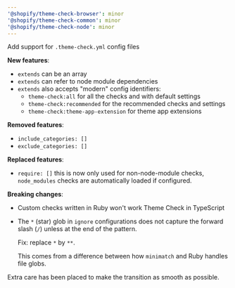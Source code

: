 ```yaml
---
'@shopify/theme-check-browser': minor
'@shopify/theme-check-common': minor
'@shopify/theme-check-node': minor
---
```


Add support for `.theme-check.yml` config files

**New features**:
- `extends` can be an array
- `extends` can refer to node module dependencies
- `extends` also accepts "modern" config identifiers:
  - `theme-check:all` for all the checks and with default settings
  - `theme-check:recommended` for the recommended checks and settings
  - `theme-check:theme-app-extension` for theme app extensions

**Removed features**:
- `include_categories: []`
- `exclude_categories: []`

**Replaced features**:
- `require: []` this is now only used for non-node-module checks, `node_modules` checks are automatically loaded if configured.

**Breaking changes**:
- Custom checks written in Ruby won't work Theme Check in TypeScript
- The `*` (star) glob in `ignore` configurations does not capture the forward slash (`/`) unless at the end of the pattern.

  Fix: replace `*` by `**`.

  This comes from a difference between how `minimatch` and Ruby handles file globs.

Extra care has been placed to make the transition as smooth as possible.
